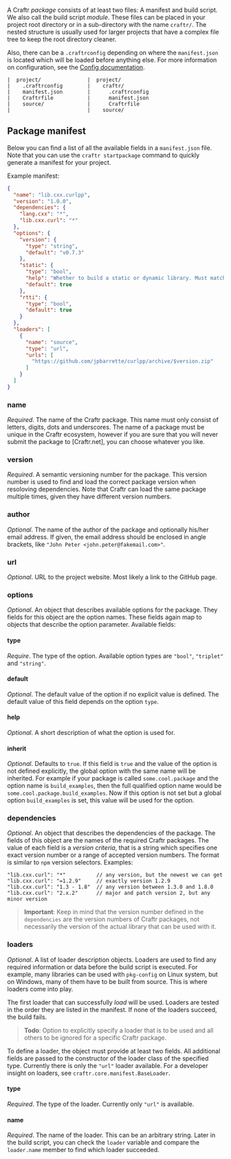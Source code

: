 A Craftr *package* consists of at least two files: A manifest and build script.
We also call the build script *module*. These files can be placed in your
project root directory or in a sub-directory with the name `craftr/`. The nested
structure is usually used for larger projects that have a complex file tree to
keep the root directory cleaner.

Also, there can be a `.craftrconfig` depending on where the `manifest.json`
is located which will be loaded before anything else. For more information on
configuration, see the [Config documentation](config.md).

    |  project/               |  project/
    |    .craftrconfig        |    craftr/
    |    manifest.json        |      .craftrconfig
    |    Craftrfile           |      manifest.json
    |    source/              |      Craftrfile
    |                         |    source/

## Package manifest

Below you can find a list of all the available fields in a `manifest.json` file.
Note that you can use the `craftr startpackage` command to quickly generate a
manifest for your project.

Example manifest:

```json
{
  "name": "lib.cxx.curlpp",
  "version": "1.0.0",
  "dependencies": {
    "lang.cxx": "*",
    "lib.cxx.curl": "*"
  },
  "options": {
    "version": {
      "type": "string",
      "default": "v0.7.3"
    },
    "static": {
      "type": "bool",
      "help": "Whether to build a static or dynamic library. Must match the linkage of cURL.",
      "default": true
    },
    "rtti": {
      "type": "bool",
      "default": true
    }
  },
  "loaders": [
    {
      "name": "source",
      "type": "url",
      "urls": [
        "https://github.com/jpbarrette/curlpp/archive/$version.zip"
      ]
    }
  ]
}
```

### name

*Required*. The name of the Craftr package. This name must only consist of
letters, digits, dots and underscores. The name of a package must be unique
in the Craftr ecosystem, however if you are sure that you will never submit
the package to [Craftr.net], you can choose whatever you like.

### version

*Required*. A semantic versioning number for the package. This version number
is used to find and load the correct package version when resoloving dependencies.
Note that Craftr can load the same package multiple times, given they have
different version numbers.

### author

*Optional*. The name of the author of the package and optionally his/her email
address. If given, the email address should be enclosed in angle brackets, like
`"John Peter <john.peter@fakemail.com>"`.

### url

*Optional*. URL to the project website. Most likely a link to the GitHub page.

### options

*Optional*. An object that describes available options for the package. They
fields for this object are the option names. These fields again map to objects
that describe the option parameter. Available fields:

#### type

*Require*. The type of the option. Available option types are `"bool"`,
`"triplet"` and `"string"`.

#### default

*Optional*. The default value of the option if no explicit value is defined.
The default value of this field depends on the option `type`.

#### help

*Optional*. A short description of what the option is used for.

#### inherit

*Optional*. Defaults to `true`. If this field is `true` and the value of the
option is not defined explicitly, the global option with the same name will be
inherited. For example if your package is called `some.cool.package` and the
option name is `build_examples`, then the full qualified option name would be
`some.cool.package.build_examples`. Now if this option is not set but a global
option `build_examples` is set, this value will be used for the option.

### dependencies

*Optional*. An object that describes the dependencies of the package. The
fields of this object are the names of the required Craftr packages. The
value of each field is a *version criteria*, that is a string which specifies
one exact version number or a range of accepted version numbers. The format is
similar to `npm` version selectors. Examples:

    "lib.cxx.curl": "*"          // any version, but the newest we can get
    "lib.cxx.curl": "=1.2.9"     // exactly version 1.2.9
    "lib.cxx.curl": "1.3 - 1.8"  // any version between 1.3.0 and 1.8.0
    "lib.cxx.curl": "2.x.2"      // major and patch version 2, but any minor version

> __Important__: Keep in mind that the version number defined in the
> `dependencies` are the version numbers of Craftr packages, not necessarily
> the version of the actual library that can be used with it.

### loaders

*Optional*. A list of loader description objects. Loaders are used to find any
required information or data before the build script is executed. For example,
many libraries can be used with `pkg-config` on Linux system, but on Windows,
many of them have to be built from source. This is where loaders come into play.

The first loader that can successfully *load* will be used. Loaders are tested
in the order they are listed in the manifest. If none of the loaders succeed,
the build fails.

> __Todo__: Option to explicitly specify a loader that is to be used and all
> others to be ignored for a specific Craftr package.

To define a loader, the object must provide at least two fields. All additional
fields are passed to the constructor of the loader class of the specified type.
Currently there is only the `"url"` loader available. For a developer insight
on loaders, see `craftr.core.manifest.BaseLoader`.

#### type

*Required*. The type of the loader. Currently only `"url"` is available.

#### name

*Required*. The name of the loader. This can be an arbitrary string. Later in
the build script, you can check the `loader` variable and compare the
`loader.name` member to find which loader succeeded.
